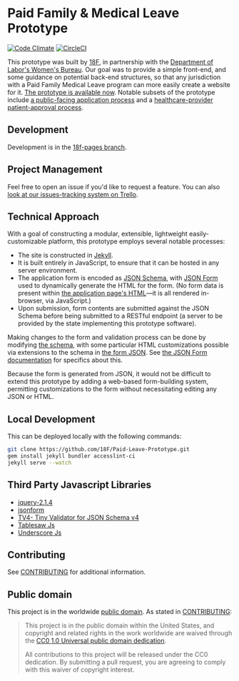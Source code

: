 # Paid Family & Medical Leave Prototype

[![Code Climate](https://codeclimate.com/github/18F/Paid-Leave-Prototype/badges/gpa.svg)](https://codeclimate.com/github/18F/Paid-Leave-Prototype)
[![CircleCI](https://circleci.com/gh/18F/Paid-Leave-Prototype.svg?style=svg)](https://circleci.com/gh/18F/Paid-Leave-Prototype)

This prototype was built by [18F](https://18f.gov/), in partnership with the [Department of Labor's Women's Bureau](https://www.dol.gov/wb/). Our goal was to provide a simple front-end, and some guidance on potential back-end structures, so that any jurisdiction with a Paid Family Medical Leave program can more easily create a website for it. [The prototype is available now](https://federalist-proxy.app.cloud.gov/site/18f/paid-leave-prototype/). Notable subsets of the prototype include [a public-facing application process](https://federalist-proxy.app.cloud.gov/site/18f/paid-leave-prototype/claims/new/) and a [healthcare-provider patient-approval process](https://federalist-proxy.app.cloud.gov/site/18f/paid-leave-prototype/claims/verify/).

## Development
Development is in the [18f-pages branch](https://github.com/18F/Paid-Leave-Prototype/tree/18f-pages).

## Project Management
Feel free to open an issue if you'd like to request a feature. You can also [look at our issues-tracking system on Trello](https://trello.com/b/0RAkaeci/dol-paid-leave).

## Technical Approach
With a goal of constructing a modular, extensible, lightweight easily-customizable platform, this prototype employs several notable processes:
* The site is constructed in [Jekyll](https://jekyllrb.com/).
* It is built entirely in JavaScript, to ensure that it can be hosted in any server environment.
* The application form is encoded as [JSON Schema](http://json-schema.org/), with [JSON Form](https://github.com/joshfire/jsonform) used to dynamically generate the HTML for the form. (No form data is present within [the application page's HTML](https://github.com/18F/Paid-Leave-Prototype/blob/18f-pages/_pages/claims/new.html)—it is all rendered in-browser, via JavaScript.)
* Upon submission, form contents are submitted against the JSON Schema before being submitted to a RESTful endpoint (a server to be provided by the state implementing this prototype software).

Making changes to the form and validation process can be done by modifying [the schema](https://github.com/18F/Paid-Leave-Prototype/blob/18f-pages/javascripts/schema.json), with some particular HTML customizations possible via extensions to the schema in [the form JSON](https://github.com/18F/Paid-Leave-Prototype/blob/18f-pages/javascripts/form.json). See [the JSON Form documentation](https://github.com/joshfire/jsonform/wiki) for specifics about this.

Because the form is generated from JSON, it would not be difficult to extend this prototype by adding a web-based form-building system, permitting customizations to the form without necessitating editing any JSON or HTML.

## Local Development
This can be deployed locally with the following commands:
```bash
git clone https://github.com/18F/Paid-Leave-Prototype.git
gem install jekyll bundler accesslint-ci
jekyll serve --watch
```
## Third Party Javascript Libraries
* [jquery-2.1.4](https://github.com/jquery/jquery)
* [jsonform](https://github.com/joshfire/jsonform/wiki#default-mapping)
* [TV4- Tiny Validator for JSON Schema v4](https://github.com/geraintluff/tv4)
* [Tablesaw Js](https://github.com/filamentgroup/tablesaw)
* [Underscore Js](https://github.com/jashkenas/underscore)

## Contributing

See [CONTRIBUTING](CONTRIBUTING.md) for additional information.

## Public domain

This project is in the worldwide [public domain](LICENSE.md). As stated in [CONTRIBUTING](CONTRIBUTING.md):

> This project is in the public domain within the United States, and copyright and related rights in the work worldwide are waived through the [CC0 1.0 Universal public domain dedication](https://creativecommons.org/publicdomain/zero/1.0/).
>
> All contributions to this project will be released under the CC0 dedication. By submitting a pull request, you are agreeing to comply with this waiver of copyright interest.
